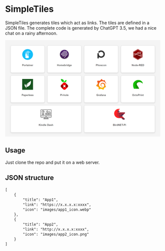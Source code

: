 # SimpleTiles

SimpleTiles generates tiles which act as links. The tiles are defined in a JSON file. The complete code is generated by ChatGPT 3.5, we had a nice chat on a rainy afternoon.

![SimpleTiles Screenshot](/SimpleTiles.png)

## Usage

Just clone the repo and put it on a web server.

## JSON structure

```
[
    {
        "title": "App1",
        "link": "https://x.x.x.x:xxxx",
        "icon": "images/app1_icon.webp"
    },
    {
        "title": "App2",
        "link": "http://x.x.x.x:xxxx",
        "icon": "images/app2_icon.png"
    }
]

```
